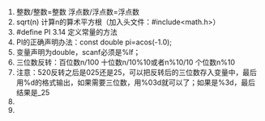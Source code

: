 1. 整数/整数=整数  浮点数/浮点数=浮点数
2. sqrt(n)  计算n的算术平方根（加入头文件：#include<math.h>）
3. #define PI 3.14 定义常量的方法
4. PI的正确声明办法：const double pi=acos(-1.0);
5. 变量声明为double，scanf必须是%lf；
6. 三位数反转：百位数n/100 十位数n/10%10或者n%10/10 个位数n%10
7. 注意：520反转之后是025还是25，可以把反转后的三位数存入变量中，最后用%d的格式输出，如果需要三位数，用%03d就可以了；如果是%3d，最后结果是_25
8. 
8. 
